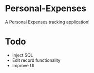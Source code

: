 # Personal-Expenses
A Personal Expenses tracking application!

# Todo
- Inject SQL 
- Edit record functionality
- Improve UI
